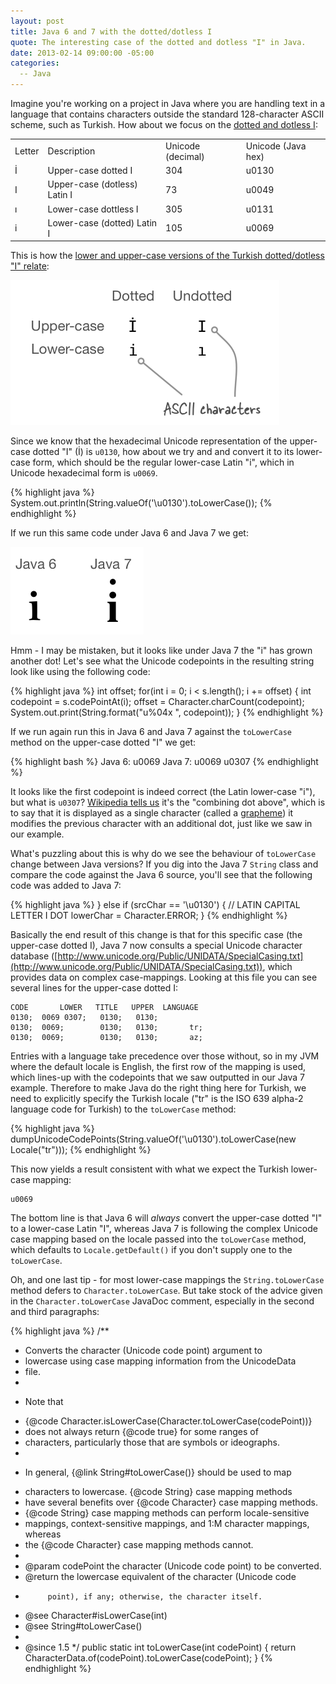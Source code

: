 ```yaml
---
layout: post
title: Java 6 and 7 with the dotted/dotless I
quote: The interesting case of the dotted and dotless "I" in Java.
date: 2013-02-14 09:00:00 -05:00
categories:
  -- Java
---
```


Imagine you're working on a project in Java where you are handling text in a language that contains
characters outside the standard 128-character ASCII scheme, such as Turkish.
How about we focus on the [dotted and dotless I](http://en.wikipedia.org/wiki/Dotted_and_dotless_I):

<table>
    <tr>
        <td>Letter</td>
        <td>Description</td>
        <td>Unicode (decimal)</td>
        <td>Unicode (Java hex)</td>
    </tr>
    <tr>
        <td>İ</td>
        <td>Upper-case dotted I</td>
        <td>304</td>
        <td>u0130</td>
    </tr>
    <tr>
        <td>I</td>
        <td>Upper-case (dotless) Latin I</td>
        <td>73</td>
        <td>u0049</td>
    </tr>
    <tr>
        <td>ı</td>
        <td>Lower-case dottless I</td>
        <td>305</td>
        <td>u0131</td>
    </tr>
    <tr>
        <td>i</td>
        <td>Lower-case (dotted) Latin I</td>
        <td>105</td>
        <td>u0069</td>
    </tr>
</table>

This is how the [lower and upper-case versions of the Turkish dotted/dotless "I" relate](http://www.i18nguy.com/unicode/turkish-i18n.html):


![Image of "combining-dot-above-i"](/images/turkish-dotted-undotted-i.png)

Since we know that the hexadecimal Unicode representation of the upper-case dotted "I" (İ) is `u0130`,
how about we try and and convert it to its lower-case form,
which should be the regular lower-case Latin "i", which in Unicode hexadecimal form is `u0069`.

{% highlight java %}
System.out.println(String.valueOf('\u0130').toLowerCase());
{% endhighlight %}

If we run this same code under Java 6 and Java 7 we get:

![Image of "combining-dot-above-i"](/images/combining-dot-above-i.png)

Hmm - I may be mistaken, but it looks like under Java 7 the "i" has grown another dot! Let's see what the
Unicode codepoints in the resulting string look like using the following code:

{% highlight java %}
int offset;
for(int i = 0; i < s.length(); i += offset) {
    int codepoint = s.codePointAt(i);
    offset = Character.charCount(codepoint);
    System.out.print(String.format("u%04x ", codepoint));
}
{% endhighlight %}

If we run again run this in Java 6 and Java 7 against the `toLowerCase` method on the upper-case dotted "I" we get:

{% highlight bash %}
Java 6: u0069
Java 7: u0069 u0307
{% endhighlight %}

It looks like the first codepoint is indeed correct (the Latin lower-case "i"), but what is
`u0307`? [Wikipedia tells us](http://en.wikipedia.org/wiki/Dot_(diacritic)) it's the "combining
dot above", which is to say that it is displayed as a single character (called a [grapheme](http://en.wikipedia.org/wiki/Grapheme))
it modifies the previous character with an additional dot, just like we saw in our example.

What's puzzling about this is why do we see the behaviour of `toLowerCase` change between Java
versions? If you dig into the Java 7 `String` class and compare the code against the Java 6 source,
you'll see that the following code was added to Java 7:

{% highlight java %}
} else if (srcChar == '\u0130') { // LATIN CAPITAL LETTER I DOT
    lowerChar = Character.ERROR;
}
{% endhighlight %}

Basically the end result of this change is that for this specific case (the upper-case dotted I),
Java 7 now consults a special Unicode character
database ([http://www.unicode.org/Public/UNIDATA/SpecialCasing.txt](http://www.unicode.org/Public/UNIDATA/SpecialCasing.txt)),
which provides data on
complex case-mappings. Looking at this file you can see several lines for the upper-case dotted
I:

    CODE       LOWER   TITLE   UPPER  LANGUAGE
    0130;  0069 0307;   0130;   0130;
    0130;  0069;        0130;   0130;       tr;
    0130;  0069;        0130;   0130;       az;

Entries with a language take precedence over those without, so in my JVM where the default locale is
English, the first row of the mapping is used, which lines-up with the codepoints that we saw outputted
in our Java 7 example. Therefore to make Java do the right thing here for Turkish, we need to
explicitly specify the Turkish locale ("tr" is the ISO 639 alpha-2 language code for Turkish) to the `toLowerCase` method:

{% highlight java %}
dumpUnicodeCodePoints(String.valueOf('\u0130').toLowerCase(new Locale("tr")));
{% endhighlight %}

This now yields a result consistent with what we expect the Turkish lower-case mapping:

    u0069

The bottom line is that Java 6 will *always* convert the upper-case dotted "I" to a lower-case
Latin "I", whereas Java 7 is following the complex Unicode case mapping based on the
locale passed into the `toLowerCase` method, which defaults to `Locale.getDefault()` if you
 don't supply one to the `toLowerCase`.

Oh, and one last tip - for most lower-case mappings the `String.toLowerCase` method defers to
`Character.toLowerCase`. But take stock of the advice given in the `Character.toLowerCase` JavaDoc
comment, especially in the second and third paragraphs:

{% highlight java %}
/**
 * Converts the character (Unicode code point) argument to
 * lowercase using case mapping information from the UnicodeData
 * file.
 *
 * <p> Note that
 * {@code Character.isLowerCase(Character.toLowerCase(codePoint))}
 * does not always return {@code true} for some ranges of
 * characters, particularly those that are symbols or ideographs.
 *
 * <p>In general, {@link String#toLowerCase()} should be used to map
 * characters to lowercase. {@code String} case mapping methods
 * have several benefits over {@code Character} case mapping methods.
 * {@code String} case mapping methods can perform locale-sensitive
 * mappings, context-sensitive mappings, and 1:M character mappings, whereas
 * the {@code Character} case mapping methods cannot.
 *
 * @param   codePoint   the character (Unicode code point) to be converted.
 * @return  the lowercase equivalent of the character (Unicode code
 *          point), if any; otherwise, the character itself.
 * @see     Character#isLowerCase(int)
 * @see     String#toLowerCase()
 *
 * @since   1.5
 */
public static int toLowerCase(int codePoint) {
    return CharacterData.of(codePoint).toLowerCase(codePoint);
}
{% endhighlight %}

